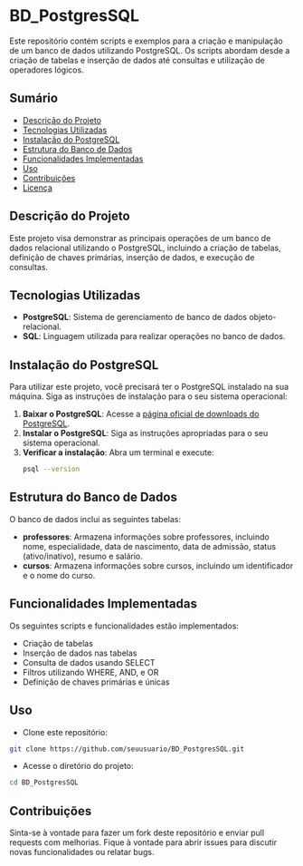 # BD_PostgresSQL  

Este repositório contém scripts e exemplos para a criação e manipulação de um banco de dados utilizando PostgreSQL. Os scripts abordam desde a criação de tabelas e inserção de dados até consultas e utilização de operadores lógicos.  

## Sumário  

- [Descrição do Projeto](#descrição-do-projeto)  
- [Tecnologias Utilizadas](#tecnologias-utilizadas)  
- [Instalação do PostgreSQL](#instalação-do-postgresql)  
- [Estrutura do Banco de Dados](#estrutura-do-banco-de-dados)  
- [Funcionalidades Implementadas](#funcionalidades-implementadas)  
- [Uso](#uso)  
- [Contribuições](#contribuições)  
- [Licença](#licença)  

## Descrição do Projeto  

Este projeto visa demonstrar as principais operações de um banco de dados relacional utilizando o PostgreSQL, incluindo a criação de tabelas, definição de chaves primárias, inserção de dados, e execução de consultas.  

## Tecnologias Utilizadas  

- **PostgreSQL**: Sistema de gerenciamento de banco de dados objeto-relacional.  
- **SQL**: Linguagem utilizada para realizar operações no banco de dados.  

## Instalação do PostgreSQL  

Para utilizar este projeto, você precisará ter o PostgreSQL instalado na sua máquina. Siga as instruções de instalação para o seu sistema operacional:  

1. **Baixar o PostgreSQL**: Acesse a [página oficial de downloads do PostgreSQL](https://www.postgresql.org/download/).  
2. **Instalar o PostgreSQL**: Siga as instruções apropriadas para o seu sistema operacional.  
3. **Verificar a instalação**: Abra um terminal e execute:  
   ```bash  
   psql --version
   ```  

## Estrutura do Banco de Dados
O banco de dados inclui as seguintes tabelas:

- **professores**: Armazena informações sobre professores, incluindo nome, especialidade, data de nascimento, data de admissão, status (ativo/inativo), resumo e salário.
- **cursos**: Armazena informações sobre cursos, incluindo um identificador e o nome do curso.

## Funcionalidades Implementadas
Os seguintes scripts e funcionalidades estão implementados:

- Criação de tabelas
- Inserção de dados nas tabelas
- Consulta de dados usando SELECT
- Filtros utilizando WHERE, AND, e OR
- Definição de chaves primárias e únicas

## Uso
- Clone este repositório:

```bash
git clone https://github.com/seuusuario/BD_PostgresSQL.git  
```

- Acesse o diretório do projeto:

```bash
cd BD_PostgresSQL  
```

## Contribuições
Sinta-se à vontade para fazer um fork deste repositório e enviar pull requests com melhorias. Fique à vontade para abrir issues para discutir novas funcionalidades ou relatar bugs.
